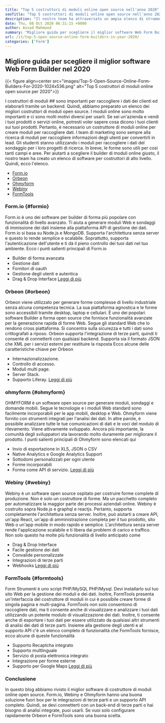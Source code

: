 ```yaml
---
title: "Top 5 costruttori di moduli online open source nell'anno 2020" 
seoTitle: "Top 5 costruttori di moduli online open source nell'anno 2020" 
description: "Il nostro team ha attraversato un ampio elenco di strumenti di costruttori di moduli e abbiamo elencato per te alcuni dei migliori software di costruttore di moduli online." 
date: Thu, 08 Oct 2020 06:31:15 +0000
author: Assad Mahmood
summary: "Migliore guida per scegliere il miglior software Web Form Builder nel 2020" 
url: /it/top-5-open-source-online-form-builders-in-year-2020/
categories: ['Form']
---
```


## Migliore guida per scegliere il miglior software Web Form Builder nel 2020

{{< figure align=center src="images/Top-5-Open-Source-Online-Form-Builders-For-2020-1024x536.png" alt="Top 5 costruttori di moduli online open source per 2020">}}


I costruttori di moduli ## sono importanti per raccogliere i dati dei clienti ed elaborarli tramite un backend. Quindi, abbiamo preparato un elenco dei migliori costruttori di moduli open source.
I moduli online sono molto importanti e ci sono molti motivi diversi per usarli. Se sei un'azienda e vendi i tuoi prodotti o servizi online, potresti voler sapere cosa dicono i tuoi clienti sui tuoi prodotti. Pertanto, è necessario un costruttore di moduli online per creare moduli per raccogliere dati.
I team di marketing sono sempre alla ricerca di moduli per raccogliere informazioni degli utenti per convertirli in lead. Gli studenti stanno utilizzando i moduli per raccogliere i dati del sondaggio per i loro progetti di ricerca. In breve, le forme sono utili per così tanti campi e aree.
Per aiutarti a scegliere il builder di moduli online giusto, il nostro team ha creato un elenco di software per costruttori di alto livello. Quindi, ecco l'elenco.
  * [Form.io][1]
  * [Orbeon][2]
  * [Ohmyform][3]
  * [Webiny][4]
  * [FormTools][5]


###  **Form.io**  {#formio}

Form.io è uno dei software per builder di forma più popolare con funzionalità di livello avanzato. Ti aiuta a generare moduli Web e sondaggi di immissione dei dati insieme alla piattaforma API di gestione dei dati.
Form.io si basa su Node.js e MongoDB. Supporta l'architettura senza server e questo lo rende semplice e scalabile. Soprattutto, supporta l'autenticazione dell'utente e ti dà il pieno controllo dei tuoi dati nel tuo ambiente.
Ecco i punti salienti principali di Form.io
  * Builder di forma avanzata
  * Gestione dati
  * Fornitori di oauth
  * Gestione degli utenti e autentica
  * Drag & Drop Interface
    [Leggi di più][6]


###  **Orbeon**  {#orbeon}

Orbeon viene utilizzato per generare forme complesse di livello industriale senza alcuna competenza tecnica. La sua piattaforma agnostica e le forme sono accessibili tramite desktop, laptop e cellulari.
È uno dei popolari software Builder a forma open source che fornisce funzionalità avanzate per la generazione rapida di forme Web. Segue gli standard Web che lo rendono cross piattaforma. Si concentra sulla sicurezza e tutti i dati sono crittografati a riposo.
Orbeon supporta l'integrazione di terze parti, quindi ti consente di connetterti con qualsiasi backend. Supporta sia il formato JSON che XML per i servizi esterni per restituire la risposta
Ecco alcune delle caratteristiche chiave per Orbeon
  * Internazionalizzazione.
  * Controllo di accesso.
  * Moduli multi page.
  * Server Stack.
  * Supporto Liferay.
    [Leggi di più][7]


###  **ohmyform**  {#ohmyform}

OHMYFORM è un software open source per generare moduli, sondaggi e domande mobili. Segue le tecnologie e i moduli Web standard sono facilmente incorporabili per le app mobili, desktop e Web.
Ohmyform viene fornito con strumenti integrati per l'analisi dei dati. In altre parole, è possibile analizzare tutte le tue comunicazioni di dati e le voci del modulo di rilevamento. Viene attivamente sviluppato. Ancora più importante, la comunità degli sviluppatori sta lavorando molto duramente per migliorare il prodotto.
I punti salienti principali di Ohmyform sono elencati qui
  * Invio di esportazione in XLS, JSON o CSV
  * Native Analytics e Google Analytics Support
  * Sottodomi personalizzati per ogni utente
  * Forme incorporabili
  * Forma come API di servizio.
    [Leggi di più][8]


###  **Webiny**  {#webiny}

Webiny è un software open source ospitato per costruire forme complete di produzione. Non è solo un costruttore di forme. Ma un pacchetto completo per automatizzare la maggior parte dei processi aziendali online.
Webiny è costruito sopra Node.js e graphql e reactjs. Pertanto, supporta completamente l'architettura senza server. Inoltre, può aiutarti a creare API, un'app React, un'app di amministrazione completa per il tuo prodotto, sito Web o un'app mobile in modo rapido e semplice.
L'architettura senza server rende l'applicazione scalabile e ti libera dai problemi di carico e traffico. Non solo questo ha molte più funzionalità di livello anticipato come
  * Drag & Drop Interface
  * Facile gestione dei dati
  * Convalide personalizzate
  * Integrazioni di terze parti
  * Webhooks
    [Leggi di più][9]


###  **FormTools**  {#formtools}

Form Strumenti è uno script PHP/MySQL PHP/Mysql. Devi installarlo sul tuo sito Web per la gestione dei moduli e dei dati. Inoltre, FormTools presenta un'interfaccia del costruttore di moduli in cui è possibile creare forme di singola pagina e multi-pagina.
FormTools non solo consentono di raccogliere dati, ma ti consente anche di visualizzare e analizzare i tuoi dati utilizzando un potente modulo di visualizzazione dei dati. Inoltre, ti consente anche di esportare i tuoi dati per essere utilizzato da qualsiasi altri strumenti di analisi dei dati di terze parti.
Insieme alla gestione degli utenti e al supporto API c'è un elenco completo di funzionalità che FormTools fornisce, ecco alcune di queste funzionalità
  * Supporto Recaptcha integrato
  * Supporto multlinguale
  * Servizio di posta elettronica integrato
  * Integrazione per forme esterne
  * Supporto per Google Maps
    [Leggi di più][10]

### Conclusione
In questo blog abbiamo rivisto il miglior software di costruttore di moduli online open source. Form.io, Webiny e Ohmyform hanno una buona soluzione fuori box per le integrazioni di terze parti e un supporto API completo. Quindi, se devi connetterti con un back-end di terze parti o hai bisogno di analisi integrate, puoi usarli. Se vuoi solo configurare rapidamente Orbeon e FormTools sono una buona scelta.



 [1]: #formio
 [2]: #orbeon
 [3]: #ohmyform
 [4]: #webiny
 [5]: #formtools
 [6]: https://products.containerize.com/form/formio
 [7]: https://products.containerize.com/form/orbeon
 [8]: https://products.containerize.com/form/ohmyform
 [9]: https://products.containerize.com/form/webiny
 [10]: https://products.containerize.com/form/formtools
